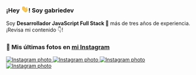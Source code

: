<h3>¡Hey <img src="https://raw.githubusercontent.com/ABSphreak/ABSphreak/master/gifs/Hi.gif" width="20px" decondig="async">! Soy gabriedev</h3>

<p>Soy <strong>Desarrollador JavaScript Full Stack 🚀</strong> más de tres años de experiencia.<br />¡Revisa mi contenido 👇!</p>

### 📸 Mis últimas fotos en [mi Instagram](https://instagram.com/gabrie.dev)


<a href='https://instagram.com/p/CygbQv4uqxM' target='_blank'>
  <img width='20%' src='https://instagram.flhr13-1.fna.fbcdn.net/v/t51.2885-15/391525959_236593062741789_5868561716480810596_n.webp?stp=dst-jpg_e35&_nc_ht=instagram.flhr13-1.fna.fbcdn.net&_nc_cat=109&_nc_ohc=T6oukIFtcWEAX_MMhG0&edm=APU89FABAAAA&ccb=7-5&oh=00_AfDTqW60j2fdTMoCHqgVZ7h9iaYn5rMydGy2tHr5m7AwVQ&oe=653D61E5&_nc_sid=bc0c2c' alt='Instagram photo' />
</a>
<a href='https://instagram.com/p/CxTmOF6vN8M' target='_blank'>
  <img width='20%' src='https://instagram.flhr13-1.fna.fbcdn.net/v/t51.2885-15/378565944_323878180141713_8920720304536029091_n.jpg?stp=dst-jpg_e15&_nc_ht=instagram.flhr13-1.fna.fbcdn.net&_nc_cat=109&_nc_ohc=4ItOVLZ79kMAX8YzeoU&edm=APU89FABAAAA&ccb=7-5&oh=00_AfA4g6xWAY-vEyB0yaxVdW6EWjtUEHZcSUYC3XoIOAj4hA&oe=653E4E58&_nc_sid=bc0c2c' alt='Instagram photo' />
</a>
<a href='https://instagram.com/p/CxLlYVlupp3' target='_blank'>
  <img width='20%' src='https://instagram.flhr13-1.fna.fbcdn.net/v/t51.2885-15/377997579_196784406648750_7872949112471886655_n.webp?stp=dst-jpg_e35&_nc_ht=instagram.flhr13-1.fna.fbcdn.net&_nc_cat=106&_nc_ohc=lOtrtx2vlzYAX9sEtTA&edm=APU89FABAAAA&ccb=7-5&oh=00_AfCi-TSX7FgCUl2p9QRzqZNBJBUcQpFll37vBOVuouxqiw&oe=653DB95B&_nc_sid=bc0c2c' alt='Instagram photo' />
</a>
<a href='https://instagram.com/p/CxIn_Irugo4' target='_blank'>
  <img width='20%' src='https://instagram.flhr13-1.fna.fbcdn.net/v/t51.2885-15/376780815_821779196307492_4053583912414574279_n.jpg?stp=dst-jpg_e15&_nc_ht=instagram.flhr13-1.fna.fbcdn.net&_nc_cat=100&_nc_ohc=DxxQTNNfrXwAX8SAwML&edm=APU89FABAAAA&ccb=7-5&oh=00_AfAMQDXMzfZy4WBSyK3colj71bd5cmJ0srfDjdkaY9Ul2w&oe=653C8BC3&_nc_sid=bc0c2c' alt='Instagram photo' />
</a>
